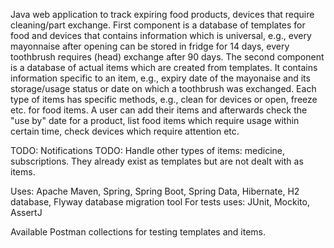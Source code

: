 Java web application to track expiring food products, devices that require cleaning/part exchange.
First component is a database of templates for food and devices that contains information which is universal, e.g., every mayonnaise after opening can be stored in fridge for 14 days, every toothbrush requires (head) exchange after 90 days.
The second component is a database of actual items which are created from templates. It contains information specific to an item, e.g., expiry date of the mayonaise and its storage/usage status or date on which a toothbrush was exchanged.
Each type of items has specific methods, e.g., clean for devices or open, freeze etc. for food items.
A user can add their items and afterwards check the "use by" date for a product, list food items which require usage within certain time, check devices which require attention etc.

TODO: Notifications
TODO: Handle other types of items: medicine, subscriptions. They already exist as templates but are not dealt with as items.

Uses: Apache Maven, Spring, Spring Boot, Spring Data, Hibernate, H2 database, Flyway database migration tool
For tests uses: JUnit, Mockito, AssertJ

Available Postman collections for testing templates and items.